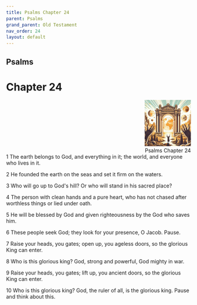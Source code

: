 ```yaml
---
title: Psalms Chapter 24
parent: Psalms
grand_parent: Old Testament
nav_order: 24
layout: default
---
```


## Psalms

# Chapter 24

<div style="clear: both; text-align: right;">
    <img src="/assets/Image/Psalms/500/24.jpg" alt="Psalms Chapter 24" class="chapter-image" style="max-width: 25%; height: auto;"/>
    <figcaption style="font-size: 14px;">Psalms Chapter 24</figcaption>
</div>
1 The earth belongs to God, and everything in it; the world, and everyone who lives in it.

2 He founded the earth on the seas and set it firm on the waters.

3 Who will go up to God's hill? Or who will stand in his sacred place?

4 The person with clean hands and a pure heart, who has not chased after worthless things or lied under oath.

5 He will be blessed by God and given righteousness by the God who saves him.

6 These people seek God; they look for your presence, O Jacob. Pause.

7 Raise your heads, you gates; open up, you ageless doors, so the glorious King can enter.

8 Who is this glorious king? God, strong and powerful, God mighty in war.

9 Raise your heads, you gates; lift up, you ancient doors, so the glorious King can enter.

10 Who is this glorious king? God, the ruler of all, is the glorious king. Pause and think about this.


